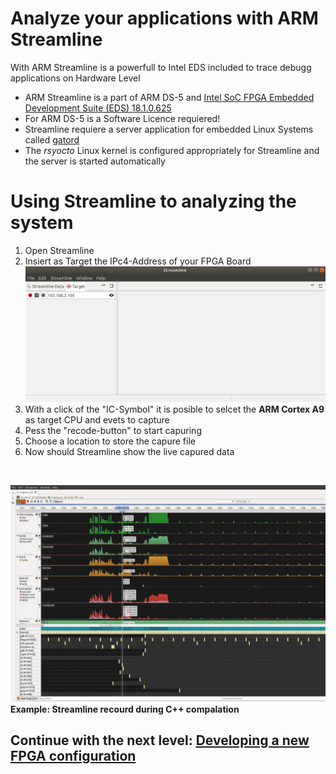 
# Analyze your applications with ARM Streamline
With ARM Streamline is a powerfull to Intel EDS included to trace debugg applications on Hardware Level

* ARM Streamline is a part of ARM DS-5 and [Intel SoC FPGA Embedded Development Suite (EDS) 18.1.0.625](https://www.intel.com/content/www/us/en/software/programmable/soc-eds/overview.html)
* For ARM DS-5 is a Software Licence requiered!
* Streamline requiere a server application for embedded Linux Systems called  [gatord](https://github.com/ARM-software/gator)
* The *rsyocto* Linux kernel is configured appropriately for Streamline and the server is started automatically

# Using Streamline to analyzing the system
1. Open Streamline 
2. Insiert as Target the IPc4-Address of your FPGA Board
  ![Alt text]( 	StreamlineConf.jpg?raw=true "Streamline configuration")
3. With a click of the "IC-Symbol" it is posible to selcet the **ARM Cortex A9** as target CPU and evets to capture
4. Pess the "recode-button" to start capuring
5. Choose a location to store the capure file
6. Now should Streamline show the live capured data
<br>


![Alt text](StreamlineExampleRecord.jpg?raw=true "Streamline sample recourd")
**Example: Streamline recourd during C++ compalation**

 ## Continue with the next level: [Developing a new FPGA configuration](6_newFPGAconf.md)
